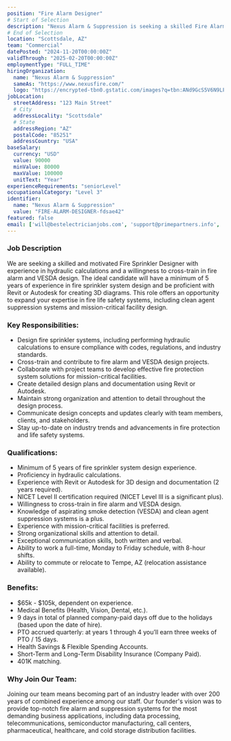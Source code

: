 ```yaml
---
position: "Fire Alarm Designer"
# Start of Selection
description: "Nexus Alarm & Suppression is seeking a skilled Fire Alarm Designer to join our dynamic team. In this role, you will be responsible for designing and programming advanced fire alarm systems."
# End of Selection
location: "Scottsdale, AZ"
team: "Commercial"
datePosted: "2024-11-20T00:00:00Z"
validThrough: "2025-02-20T00:00:00Z"
employmentType: "FULL_TIME"
hiringOrganization: 
  name: "Nexus Alarm & Suppression"
  sameAs: "https://www.nexusfire.com/"
  logo: "https://encrypted-tbn0.gstatic.com/images?q=tbn:ANd9GcS5V6N9LFLzX5l8PuiWFwyM5svfbgwxPx4whA&s"
jobLocation:
  streetAddress: "123 Main Street"
  # City
  addressLocality: "Scottsdale"
  # State
  addressRegion: "AZ"
  postalCode: "85251"
  addressCountry: "USA"
baseSalary:
  currency: "USD"
  value: 90000
  minValue: 80000
  maxValue: 100000
  unitText: "Year"
experienceRequirements: "seniorLevel"
occupationalCategory: "Level 3"
identifier:
  name: "Nexus Alarm & Suppression"
  value: "FIRE-ALARM-DESIGNER-fdsae42"
featured: false
email: ['will@bestelectricianjobs.com', 'support@primepartners.info', 'resumes@bestelectricianjobs.zohorecruitmail.com']
---
```


### Job Description

We are seeking a skilled and motivated Fire Sprinkler Designer with experience in hydraulic calculations and a willingness to cross-train in fire alarm and VESDA design. The ideal candidate will have a minimum of 5 years of experience in fire sprinkler system design and be proficient with Revit or Autodesk for creating 3D diagrams. This role offers an opportunity to expand your expertise in fire life safety systems, including clean agent suppression systems and mission-critical facility design.

### Key Responsibilities:

- Design fire sprinkler systems, including performing hydraulic calculations to ensure compliance with codes, regulations, and industry standards.
- Cross-train and contribute to fire alarm and VESDA design projects.
- Collaborate with project teams to develop effective fire protection system solutions for mission-critical facilities.
- Create detailed design plans and documentation using Revit or Autodesk.
- Maintain strong organization and attention to detail throughout the design process.
- Communicate design concepts and updates clearly with team members, clients, and stakeholders.
- Stay up-to-date on industry trends and advancements in fire protection and life safety systems.

### Qualifications:

- Minimum of 5 years of fire sprinkler system design experience.
- Proficiency in hydraulic calculations.
- Experience with Revit or Autodesk for 3D design and documentation (2 years required).
- NICET Level II certification required (NICET Level III is a significant plus).
- Willingness to cross-train in fire alarm and VESDA design.
- Knowledge of aspirating smoke detection (VESDA) and clean agent suppression systems is a plus.
- Experience with mission-critical facilities is preferred.
- Strong organizational skills and attention to detail.
- Exceptional communication skills, both written and verbal.
- Ability to work a full-time, Monday to Friday schedule, with 8-hour shifts.
- Ability to commute or relocate to Tempe, AZ (relocation assistance available).

### Benefits:

- $65k - $105k, dependent on experience.
- Medical Benefits (Health, Vision, Dental, etc.).
- 9 days in total of planned company-paid days off due to the holidays (based upon the date of hire).
- PTO accrued quarterly: at years 1 through 4 you’ll earn three weeks of PTO / 15 days.
- Health Savings & Flexible Spending Accounts.
- Short-Term and Long-Term Disability Insurance (Company Paid).
- 401K matching.

### Why Join Our Team:

Joining our team means becoming part of an industry leader with over 200 years of combined experience among our staff. Our founder's vision was to provide top-notch fire alarm and suppression systems for the most demanding business applications, including data processing, telecommunications, semiconductor manufacturing, call centers, pharmaceutical, healthcare, and cold storage distribution facilities.